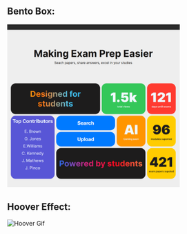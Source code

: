 ## Bento Box:
<img src="./BentoBox/images/Screenshot.png" alt="BentoScreenshot" width="400"/>


## Hoover Effect:
<img src="./HooverEffect/images/showcase.gif" alt="Hoover Gif" width="400"/>
